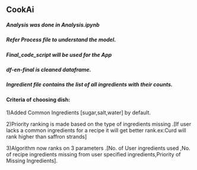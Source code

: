 ## CookAi
##### Analysis was done in Analysis.ipynb
##### Refer Process file to understand the model.
##### Final_code_script will be used for the App
##### df-en-final is cleaned dataframe.
##### Ingredient file contains the list of all ingredients with their counts.



#### Criteria of choosing dish:

1)Added Common Ingredients [sugar,salt,water] by default.

2)Priority ranking is made based on the type of ingredients missing .[If user lacks a common ingredients for a recipe it will get better rank.ex:Curd will rank higher than saffron strands]

3)Algorithm now ranks on 3 parameters .[No. of User ingredients used ,No. of  recipe ingredients missing from user specified ingredients,Priority of Missing Ingredients].
